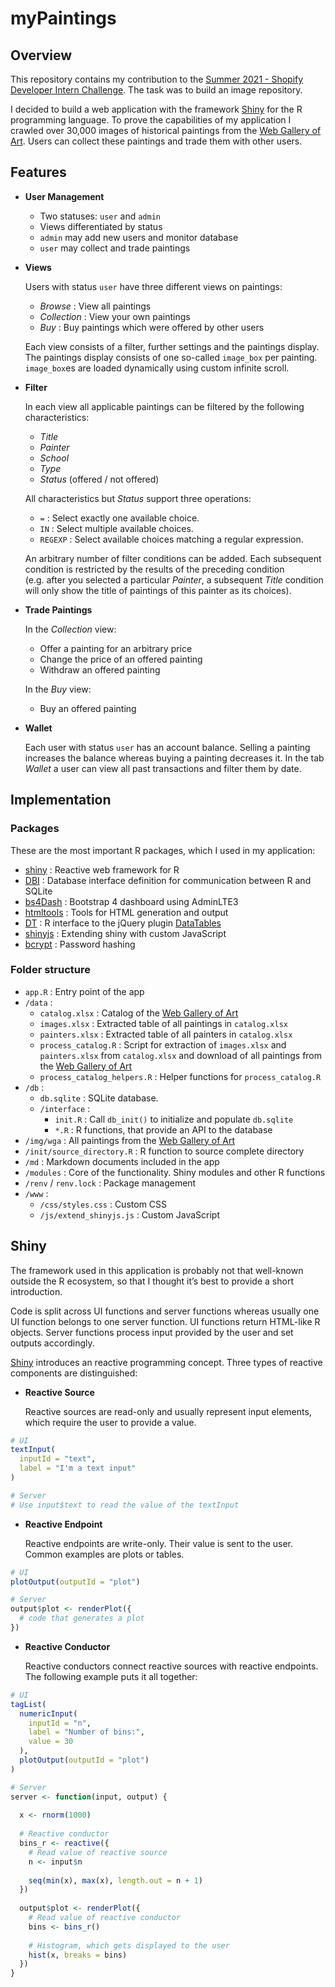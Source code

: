 myPaintings
================

## Overview

This repository contains my contribution to the [Summer 2021 - Shopify
Developer Intern
Challenge](https://docs.google.com/document/d/1ZKRywXQLZWOqVOHC4JkF3LqdpO3Llpfk_CkZPR8bjak/edit).
The task was to build an image repository.

I decided to build a web application with the framework
[Shiny](https://shiny.rstudio.com/) for the R programming language. To
prove the capabilities of my application I crawled over 30,000 images of
historical paintings from the [Web Gallery of Art](https://www.wga.hu/).
Users can collect these paintings and trade them with other users.

## Features

  - **User Management**
    
      - Two statuses: `user` and `admin`
      - Views differentiated by status
      - `admin` may add new users and monitor database
      - `user` may collect and trade paintings

  - **Views**
    
    Users with status `user` have three different views on paintings:
    
      - *Browse* : View all paintings
      - *Collection* : View your own paintings
      - *Buy* : Buy paintings which were offered by other users
    
    Each view consists of a filter, further settings and the paintings
    display. The paintings display consists of one so-called `image_box`
    per painting. `image_box`es are loaded dynamically using custom
    infinite scroll.

  - **Filter**
    
    In each view all applicable paintings can be filtered by the
    following characteristics:
    
      - *Title*
      - *Painter*
      - *School*
      - *Type*
      - *Status* (offered / not offered)
    
    All characteristics but *Status* support three operations:
    
      - `=` : Select exactly one available choice.
      - `IN` : Select multiple available choices.
      - `REGEXP` : Select available choices matching a regular
        expression.
    
    An arbitrary number of filter conditions can be added. Each
    subsequent condition is restricted by the results of the preceding
    condition (e.g. after you selected a particular *Painter*, a
    subsequent *Title* condition will only show the title of paintings
    of this painter as its choices).

  - **Trade Paintings**
    
    In the *Collection* view:
    
      - Offer a painting for an arbitrary price
      - Change the price of an offered painting
      - Withdraw an offered painting
    
    In the *Buy* view:
    
      - Buy an offered painting

  - **Wallet**
    
    Each user with status `user` has an account balance. Selling a
    painting increases the balance whereas buying a painting decreases
    it. In the tab *Wallet* a user can view all past transactions and
    filter them by date.

## Implementation

### Packages

These are the most important R packages, which I used in my application:

  - [shiny](https://github.com/rstudio/shiny) : Reactive web framework
    for R
  - [DBI](https://github.com/r-dbi/DBI) : Database interface definition
    for communication between R and SQLite
  - [bs4Dash](https://github.com/RinteRface/bs4Dash) : Bootstrap 4
    dashboard using AdminLTE3
  - [htmltools](https://github.com/rstudio/htmltools) : Tools for HTML
    generation and output
  - [DT](https://github.com/rstudio/DT) : R interface to the jQuery
    plugin [DataTables](https://datatables.net/)
  - [shinyjs](https://github.com/daattali/shinyjs) : Extending shiny
    with custom JavaScript
  - [bcrypt](https://github.com/jeroen/bcrypt) : Password hashing

### Folder structure

  - `app.R` : Entry point of the app
  - `/data` :
      - `catalog.xlsx` : Catalog of the [Web Gallery of
        Art](https://www.wga.hu/)
      - `images.xlsx` : Extracted table of all paintings in
        `catalog.xlsx`
      - `painters.xlsx` : Extracted table of all painters in
        `catalog.xlsx`
      - `process_catalog.R` : Script for extraction of `images.xlsx` and
        `painters.xlsx` from `catalog.xlsx` and download of all
        paintings from the [Web Gallery of Art](https://www.wga.hu/)
      - `process_catalog_helpers.R` : Helper functions for
        `process_catalog.R`
  - `/db` :
      - `db.sqlite` : SQLite database.
      - `/interface` :
          - `init.R` : Call `db_init()` to initialize and populate
            `db.sqlite`
          - `*.R` : R functions, that provide an API to the database
  - `/img/wga` : All paintings from the [Web Gallery of
    Art](https://www.wga.hu/)
  - `/init/source_directory.R` : R function to source complete directory
  - `/md` : Markdown documents included in the app
  - `/modules` : Core of the functionality. Shiny modules and other R
    functions
  - `/renv` / `renv.lock` : Package management
  - `/www` :
      - `/css/styles.css` : Custom CSS
      - `/js/extend_shinyjs.js` : Custom JavaScript

## Shiny

The framework used in this application is probably not that well-known
outside the R ecosystem, so that I thought it’s best to provide a short
introduction.

Code is split across UI functions and server functions whereas usually
one UI function belongs to one server function. UI functions return
HTML-like R objects. Server functions process input provided by the user
and set outputs accordingly.

[Shiny](https://shiny.rstudio.com/) introduces an reactive programming
concept. Three types of reactive components are distinguished:

  - **Reactive Source**
    
    Reactive sources are read-only and usually represent input elements,
    which require the user to provide a value.

<!-- end list -->

``` r
# UI
textInput(
  inputId = "text",
  label = "I'm a text input"
)

# Server
# Use input$text to read the value of the textInput 
```

  - **Reactive Endpoint**
    
    Reactive endpoints are write-only. Their value is sent to the user.
    Common examples are plots or tables.

<!-- end list -->

``` r
# UI
plotOutput(outputId = "plot")

# Server
output$plot <- renderPlot({
  # code that generates a plot
})
```

  - **Reactive Conductor**
    
    Reactive conductors connect reactive sources with reactive
    endpoints. The following example puts it all together:

<!-- end list -->

``` r
# UI
tagList(
  numericInput(
    inputId = "n",
    label = "Number of bins:",
    value = 30
  ),
  plotOutput(outputId = "plot")
)

# Server
server <- function(input, output) {
  
  x <- rnorm(1000)
  
  # Reactive conductor
  bins_r <- reactive({
    # Read value of reactive source
    n <- input$n
    
    seq(min(x), max(x), length.out = n + 1)
  })
  
  output$plot <- renderPlot({
    # Read value of reactive conductor
    bins <- bins_r()
    
    # Histogram, which gets displayed to the user
    hist(x, breaks = bins)
  })
}
```
